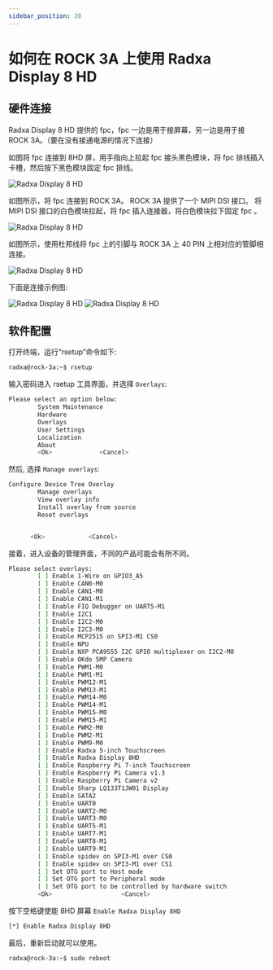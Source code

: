 ```yaml
---
sidebar_position: 20
---
```


# 如何在 ROCK 3A 上使用 Radxa Display 8 HD

## 硬件连接

Radxa Display 8 HD 提供的 fpc，fpc 一边是用于接屏幕，另一边是用于接 ROCK 3A。（要在没有接通电源的情况下连接）

如图将 fpc 连接到 8HD 屏，用手指向上拉起 fpc 接头黑色模块，将 fpc 排线插入卡槽，然后按下黑色模块固定 fpc 排线。

![Radxa Display 8 HD](/img/accessories/rock3a-fpc-to-8hd.webp)

如图所示，将 fpc 连接到 ROCK 3A。 ROCK 3A 提供了一个 MIPI DSI 接口。 将 MIPI DSI 接口的白色模块拉起，将 fpc 插入连接器，将白色模块拉下固定 fpc 。

![Radxa Display 8 HD](/img/accessories/rock3a-fpc-to-dsi.webp)

如图所示，使用杜邦线将 fpc 上的引脚与 ROCK 3A 上 40 PIN 上相对应的管脚相连接。

![Radxa Display 8 HD](/img/accessories/rock3a-fpc-to-40pin.webp)

下面是连接示例图:

![Radxa Display 8 HD](/img/accessories/rock3a-fpc-pin.webp)
![Radxa Display 8 HD](/img/accessories/rock3a-fpc-connect.webp)

## 软件配置

打开终端，运行“rsetup”命令如下:

```bash
radxa@rock-3a:~$ rsetup
```

输入密码进入 rsetup 工具界面，并选择 `Overlays`:

```bash
Please select an option below:
        System Maintenance
        Hardware
        Overlays
        User Settings
        Localization
        About
        <Ok>             <Cancel>
```

然后, 选择 `Manage overlays`:

```bash
Configure Device Tree Overlay
        Manage overlays
        View overlay info
        Install overlay from source
        Reset overlays


      <Ok>            <Cancel>
```

接着，进入设备的管理界面，不同的产品可能会有所不同。

```bash
Please select overlays:
        [ ] Enable 1-Wire on GPIO3_A5
        [ ] Enable CAN0-M0
        [ ] Enable CAN1-M0
        [ ] Enable CAN1-M1
        [ ] Enable FIQ Debugger on UART5-M1
        [ ] Enable I2C1
        [ ] Enable I2C2-M0
        [ ] Enable I2C3-M0
        [ ] Enable MCP2515 on SPI3-M1 CS0
        [ ] Enable NPU
        [ ] Enable NXP PCA9555 I2C GPIO multiplexer on I2C2-M0
        [ ] Enable OKdo 5MP Camera
        [ ] Enable PWM1-M0
        [ ] Enable PWM1-M1
        [ ] Enable PWM12-M1
        [ ] Enable PWM13-M1
        [ ] Enable PWM14-M0
        [ ] Enable PWM14-M1
        [ ] Enable PWM15-M0
        [ ] Enable PWM15-M1
        [ ] Enable PWM2-M0
        [ ] Enable PWM2-M1
        [ ] Enable PWM9-M0
        [ ] Enable Radxa 5-inch Touchscreen
        [ ] Enable Radxa Display 8HD
        [ ] Enable Raspberry Pi 7-inch Touchscreen
        [ ] Enable Raspberry Pi Camera v1.3
        [ ] Enable Raspberry Pi Camera v2
        [ ] Enable Sharp LQ133T1JW01 Display
        [ ] Enable SATA2
        [ ] Enable UART0
        [ ] Enable UART2-M0
        [ ] Enable UART3-M0
        [ ] Enable UART5-M1
        [ ] Enable UART7-M1
        [ ] Enable UART8-M1
        [ ] Enable UART9-M1
        [ ] Enable spidev on SPI3-M1 over CS0
        [ ] Enable spidev on SPI3-M1 over CS1
        [ ] Set OTG port to Host mode
        [ ] Set OTG port to Peripheral mode
        [ ] Set OTG port to be controlled by hardware switch
        <Ok>                   <Cancel>
```

按下空格键使能 8HD 屏幕 `Enable Radxa Display 8HD`

```bash
[*] Enable Radxa Display 8HD
```

最后，重新启动就可以使用。

```bash
radxa@rock-3a:~$ sudo reboot
```
